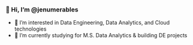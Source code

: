 ### 👋 Hi, I’m @jenumerables

- 👀 I’m interested in Data Engineering, Data Analytics, and Cloud technologies
- 🌱 I’m currently studying for M.S. Data Analytics & building DE projects
<!---
jenumerables/jenumerables is a ✨ special ✨ repository because its `README.md` (this file) appears on your GitHub profile.
You can click the Preview link to take a look at your changes.
--->
